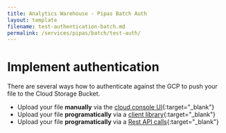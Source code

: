 ```yaml
---
title: Analytics Warehouse - Pipas Batch Auth
layout: template
filename: test-authentication-batch.md
permalink: /services/pipas/batch/test-auth/
--- 
```

# Implement authentication
There are several ways how to authenticate against the GCP to push your file to the Cloud Storage Bucket. 
- Upload your file **manually** via the [cloud console UI](https://cloud.google.com/storage/docs/uploading-objects){:target="_blank"}
- Upload your file **programatically** via a [client library](https://cloud.google.com/storage/docs/reference/libraries#client-libraries-install-cpp){:target="_blank"}
- Upload your file **programatically** via a [Rest API calls](https://cloud.google.com/storage/docs/apis){:target="_blank"}